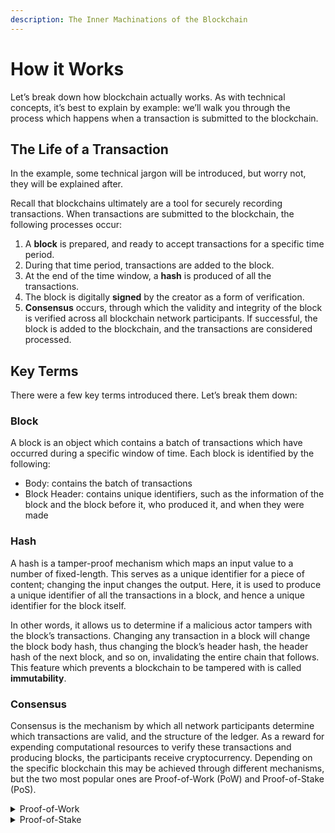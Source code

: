 ```yaml
---
description: The Inner Machinations of the Blockchain
---
```


# How it Works

Let’s break down how blockchain actually works. As with technical concepts, it’s best to explain by example: we’ll walk you through the process which happens when a transaction is submitted to the blockchain.

## The Life of a Transaction

In the example, some technical jargon will be introduced, but worry not, they will be explained after.

Recall that blockchains ultimately are a tool for securely recording transactions. When transactions are submitted to the blockchain, the following processes occur:

1. A **block** is prepared, and ready to accept transactions for a specific time period.
2. During that time period, transactions are added to the block.
3. At the end of the time window, a **hash** is produced of all the transactions.
4. The block is digitally **signed** by the creator as a form of verification.
5. **Consensus** occurs, through which the validity and integrity of the block is verified across all blockchain network participants. If successful, the block is added to the blockchain, and the transactions are considered processed.

## Key Terms

There were a few key terms introduced there. Let’s break them down:

### Block

A block is an object which contains a batch of transactions which have occurred during a specific window of time. Each block is identified by the following:

* Body: contains the batch of transactions
* Block Header: contains unique identifiers, such as the information of the block and the block before it, who produced it, and when they were made

### Hash

A hash is a tamper-proof mechanism which maps an input value to a number of fixed-length. This serves as a unique identifier for a piece of content; changing the input changes the output. Here, it is used to produce a unique identifier of all the transactions in a block, and hence a unique identifier for the block itself.

In other words, it allows us to determine if a malicious actor tampers with the block’s transactions. Changing any transaction in a block will change the block body hash, thus changing the block’s header hash, the header hash of the next block, and so on, invalidating the entire chain that follows. This feature which prevents a blockchain to be tampered with is called **immutability**.

### Consensus

Consensus is the mechanism by which all network participants determine which transactions are valid, and the structure of the ledger. As a reward for expending computational resources to verify these transactions and producing blocks, the participants receive cryptocurrency. Depending on the specific blockchain this may be achieved through different mechanisms, but the two most popular ones are Proof-of-Work (PoW) and Proof-of-Stake (PoS).

<details>

<summary>Proof-of-Work</summary>

* In PoW, a node, also known as miner, to solve a complex mathematical problem, or puzzle, to validate a transaction and add a new block to the blockchain. These puzzles are difficult to solve but easy to verify the correct solution.
* Once a miner has found the solution to the puzzle, they will be able to broadcast the block to the network where all the other miners will then verify that the solution is correct, and add the block to their copy of the blockchain. This process is called mining, and the miners receive a reward in cryptocurrency for their efforts.

#### Drawbacks

* One drawback of PoW is that it requires a lot of computational power to solve these puzzles, which can lead to high energy consumption and slower transaction speeds. As a result, some blockchain networks are exploring alternative consensus algorithms, such as Proof-of-Stake.

</details>

<details>

<summary>Proof-of-Stake</summary>

* PoS is another consensus algorithm used in blockchain networks, where nodes, or validators in this case, are selected to create new blocks based on the amount of cryptocurrency they hold and are willing to “stake”.
* This is like a group of people holding tickets to a lottery, with the more tickets you have, the more likely you are to be chosen as the winner.
* In practice, there are a variety of PoS mechanisms which vary based on the blockchain network - some may require validators to lock up funds as collateral, others may use a delegation method where network participants can vote for validators by staking their cryptocurrency to them.

#### Advantages

* Unlike PoW, PoS does not require the nodes - called validators in this case - to solve complex, energy intensive mathematical puzzles to create new blocks.
* Additionally, PoS allows for faster transaction speeds since validators do not need to wait for blocks to be mined

#### Drawbacks

* There is greater potential for centralization if a small number of validators hold a large amount of stake in the network.

</details>

